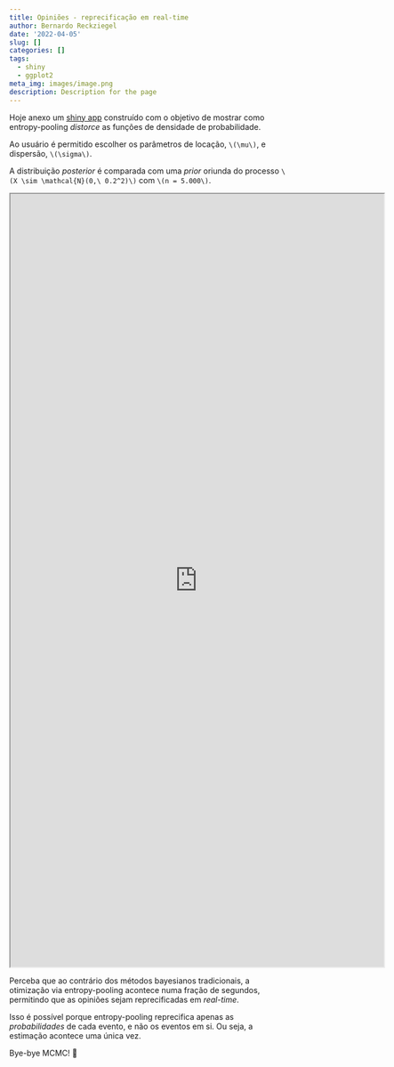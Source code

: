 ```yaml
---
title: Opiniões - reprecificação em real-time
author: Bernardo Reckziegel
date: '2022-04-05'
slug: []
categories: []
tags:
  - shiny
  - ggplot2
meta_img: images/image.png
description: Description for the page
---
```


Hoje anexo um [shiny app](https://www.shinyapps.io/) construído com o objetivo de mostrar como entropy-pooling _distorce_ as funções de densidade de probabilidade.

Ao usuário é permitido escolher os parâmetros de locação, `\(\mu\)`, e dispersão, `\(\sigma\)`. 

A distribuição _posterior_ é comparada com uma _prior_ oriunda do processo `\(X \sim \mathcal{N}(0,\ 0.2^2)\)` com `\(n = 5.000\)`.

<iframe src="https://reckziegel.shinyapps.io/Entropy_Pooling?showcase=0" width="672" height="1390px" data-external="1"></iframe>

Perceba que ao contrário dos métodos bayesianos tradicionais, a otimização via entropy-pooling acontece numa fração de segundos, permitindo que as opiniões sejam reprecificadas em _real-time_. 

Isso é possível porque entropy-pooling reprecifica apenas as _probabilidades_ de cada evento, e não os eventos em si. Ou seja, a estimação acontece uma única vez. 

Bye-bye MCMC! :wave:
